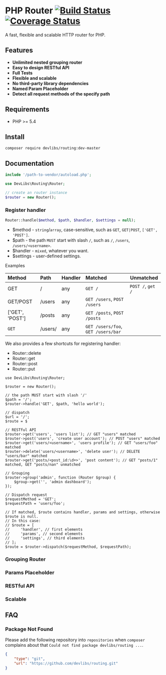 # PHP Router [![Build Status](https://travis-ci.org/devlibs/routing.svg?branch=master)](https://travis-ci.org/devlibs/routing) [![Coverage Status](https://coveralls.io/repos/github/devlibs/routing/badge.svg?branch=master)](https://coveralls.io/github/devlibs/routing?branch=master)

A fast, flexible and scalable HTTP router for PHP.

## Features

- **Unlimited nested grouping router**
- **Easy to design RESTful API**
- **Full Tests**
- **Flexible and scalable**
- **No third-party library dependencies**
- **Named Param Placeholder**
- **Detect all request methods of the specify path**

## Requirements

- PHP >= 5.4

## Install

```
composer require devlibs/routing:dev-master
```

## Documentation

```php
include '/path-to-vendor/autoload.php';

use DevLibs\Routing\Router;

// create an router instance
$router = new Router();
```

### Register handler

```php
Router::handle($method, $path, $handler, $settings = null);
```

- $method - `string`/`array`, case-sensitive, such as `GET`, `GET|POST`, `['GET', 'POST']`.
- $path - the path `MUST` start with slash `/`, such as `/`, `/users`, `/users/<username>`.
- $handler - `mixed`, whatever you want.
- $settings - user-defined settings.

Examples

| Method            | Path                           | Handler | Matched                            | Unmatched                              |
|:------------------|:-------------------------------|:--------|:-----------------------------------|----------------------------------------|
| GET               | /                              | any     | `GET /`                            | `POST /`, `get /`                      |
| GET/POST          | /users                         | any     | `GET /users`, `POST /users`        |                                        |
| ['GET', 'POST']   | /posts                         | any     | `GET /posts`, `POST /posts`        |                                        |
| ```GET```               | /users/<username>              | any     | `GET /users/foo`, `GET /users/bar` |                                        |

We also provides a few shortcuts for registering handler:

- Router::delete
- Router::get
- Router::post
- Router::put

```
use DevLibs\Routing\Router;

$router = new Router();

// the path MUST start with slash '/'
$path = '/';
$router->handle('GET', $path, 'hello world');

// dispatch
$url = '/';
$route = $
```
```
// RESTful API
$router->get('users', 'users list'); // GET "users" matched
$router->post('users', 'create user account'); // POST "users" matched
$router->get('users/<username>', 'users profile'); // GET "users/foo" matched
$router->delete('users/<username>', 'delete user'); // DELETE "users/bar" matched
$router->get('posts/<post_id:\d+>', 'post content'); // GET "posts/1" matched, GET "posts/nan" unmatched

// Grouping
$router->group('admin', function (Router $group) {
    $group->get('', 'admin dashboard');
});

// Dispatch request
$requestMethod = 'GET';
$requestPath = 'users/foo';

// If matched, $route contains handler, params and settings, otherwise $route is null.
// In this case:
// $route = [
//     'handler', // first elements
//     'params', // second elements
//     'settings', // third elements
// ];
$route = $router->dispatch($requestMethod, $requestPath);
```

### Grouping Router


### Params Placeholder


### RESTful API


### Scalable


## FAQ

### Package Not Found

Please add the following repository into `repositories` when `composer` complains about
that `Could not find package devlibs/routing ...`.

```json
{
    "type": "git",
    "url": "https://github.com/devlibs/routing.git"
}
```